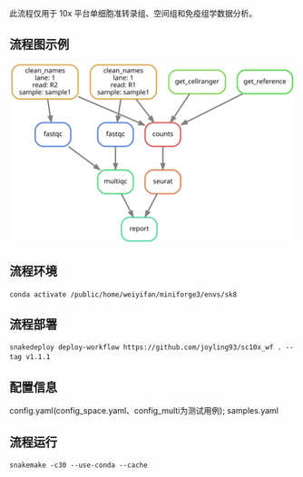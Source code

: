 此流程仅用于 10x 平台单细胞准转录组、空间组和免疫组学数据分析。

## 流程图示例
![流程图](./config/dag.svg "流程图示例")
## 流程环境
``conda activate /public/home/weiyifan/miniforge3/envs/sk8``
## 流程部署
``snakedeploy deploy-workflow https://github.com/joyling93/sc10x_wf . --tag v1.1.1``
## 配置信息
config.yaml(config_space.yaml、config_multi为测试用例);
samples.yaml
## 流程运行
``snakemake -c30 --use-conda --cache``